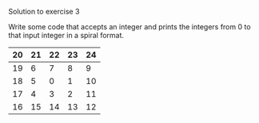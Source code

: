 Solution to exercise 3 

Write some code that accepts an integer and prints the integers
from 0 to that input integer in a spiral format.

|20|21|22|23|24|
|---|---|---|---|---|
|19 |6  | 7 | 8 |  9|
|18 |5  |0  |1  |10 |
17  |4  |3  |2  |11 |
|16 |15 |14 |13 |12 |
